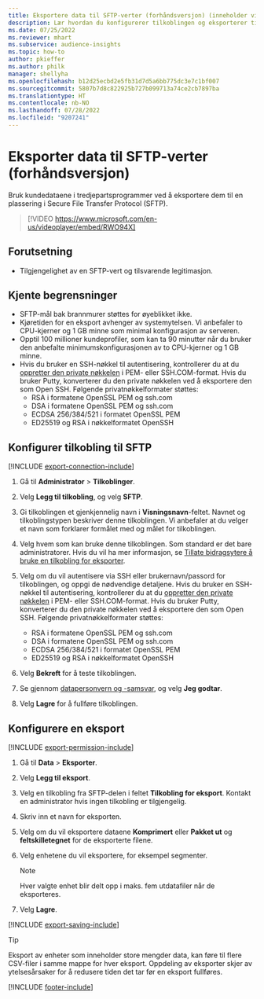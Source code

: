 ```yaml
---
title: Eksportere data til SFTP-verter (forhåndsversjon) (inneholder video)
description: Lær hvordan du konfigurerer tilkoblingen og eksporterer til en SFTP-plassering.
ms.date: 07/25/2022
ms.reviewer: mhart
ms.subservice: audience-insights
ms.topic: how-to
author: pkieffer
ms.author: philk
manager: shellyha
ms.openlocfilehash: b12d25ecbd2e5fb31d7d5a6bb775dc3e7c1bf007
ms.sourcegitcommit: 5807b7d8c822925b727b099713a74ce2cb7897ba
ms.translationtype: HT
ms.contentlocale: nb-NO
ms.lasthandoff: 07/28/2022
ms.locfileid: "9207241"
---
```

# <a name="export-data-to-sftp-hosts-preview"></a>Eksporter data til SFTP-verter (forhåndsversjon)

Bruk kundedataene i tredjepartsprogrammer ved å eksportere dem til en plassering i Secure File Transfer Protocol (SFTP).

> [!VIDEO https://www.microsoft.com/en-us/videoplayer/embed/RWO94X]

## <a name="prerequisites"></a>Forutsetning

- Tilgjengelighet av en SFTP-vert og tilsvarende legitimasjon.

## <a name="known-limitations"></a>Kjente begrensninger

- SFTP-mål bak brannmurer støttes for øyeblikket ikke.
- Kjøretiden for en eksport avhenger av systemytelsen. Vi anbefaler to CPU-kjerner og 1 GB minne som minimal konfigurasjon av serveren.
- Opptil 100 millioner kundeprofiler, som kan ta 90 minutter når du bruker den anbefalte minimumskonfigurasjonen av to CPU-kjerner og 1 GB minne.
- Hvis du bruker en SSH-nøkkel til autentisering, kontrollerer du at du [oppretter den private nøkkelen](/azure/virtual-machines/linux/create-ssh-keys-detailed#basic-example) i PEM- eller SSH.COM-format. Hvis du bruker Putty, konverterer du den private nøkkelen ved å eksportere den som Open SSH. Følgende privatnøkkelformater støttes:
  - RSA i formatene OpenSSL PEM og ssh.com
  - DSA i formatene OpenSSL PEM og ssh.com
  - ECDSA 256/384/521 i formatet OpenSSL PEM
  - ED25519 og RSA i nøkkelformatet OpenSSH

## <a name="set-up-connection-to-sftp"></a>Konfigurer tilkobling til SFTP

[!INCLUDE [export-connection-include](includes/export-connection-admn.md)]

1. Gå til **Administrator** > **Tilkoblinger**.

1. Velg **Legg til tilkobling**, og velg **SFTP**.

1. Gi tilkoblingen et gjenkjennelig navn i **Visningsnavn**-feltet. Navnet og tilkoblingstypen beskriver denne tilkoblingen. Vi anbefaler at du velger et navn som forklarer formålet med og målet for tilkoblingen.

1. Velg hvem som kan bruke denne tilkoblingen. Som standard er det bare administratorer. Hvis du vil ha mer informasjon, se [Tillate bidragsytere å bruke en tilkobling for eksporter](connections.md#allow-contributors-to-use-a-connection-for-exports).

1. Velg om du vil autentisere via SSH eller brukernavn/passord for tilkoblingen, og oppgi de nødvendige detaljene. Hvis du bruker en SSH-nøkkel til autentisering, kontrollerer du at du [oppretter den private nøkkelen](/azure/virtual-machines/linux/create-ssh-keys-detailed#basic-example) i PEM- eller SSH.COM-format. Hvis du bruker Putty, konverterer du den private nøkkelen ved å eksportere den som Open SSH. Følgende privatnøkkelformater støttes:
   - RSA i formatene OpenSSL PEM og ssh.com
   - DSA i formatene OpenSSL PEM og ssh.com
   - ECDSA 256/384/521 i formatet OpenSSL PEM
   - ED25519 og RSA i nøkkelformatet OpenSSH

1. Velg **Bekreft** for å teste tilkoblingen.

1. Se gjennom [datapersonvern og -samsvar](connections.md#data-privacy-and-compliance), og velg **Jeg godtar**.

1. Velg **Lagre** for å fullføre tilkoblingen.

## <a name="configure-an-export"></a>Konfigurere en eksport

[!INCLUDE [export-permission-include](includes/export-permission.md)]

1. Gå til **Data** > **Eksporter**.

1. Velg **Legg til eksport**.

1. Velg en tilkobling fra SFTP-delen i feltet **Tilkobling for eksport**. Kontakt en administrator hvis ingen tilkobling er tilgjengelig.

1. Skriv inn et navn for eksporten.

1. Velg om du vil eksportere dataene **Komprimert** eller **Pakket ut** og **feltskilletegnet** for de eksporterte filene.

1. Velg enhetene du vil eksportere, for eksempel segmenter.

   > [!NOTE]
   > Hver valgte enhet blir delt opp i maks. fem utdatafiler når de eksporteres.

1. Velg **Lagre**.

[!INCLUDE [export-saving-include](includes/export-saving.md)]

> [!TIP]
> Eksport av enheter som inneholder store mengder data, kan føre til flere CSV-filer i samme mappe for hver eksport. Oppdeling av eksporter skjer av ytelsesårsaker for å redusere tiden det tar før en eksport fullføres.

[!INCLUDE [footer-include](includes/footer-banner.md)]
